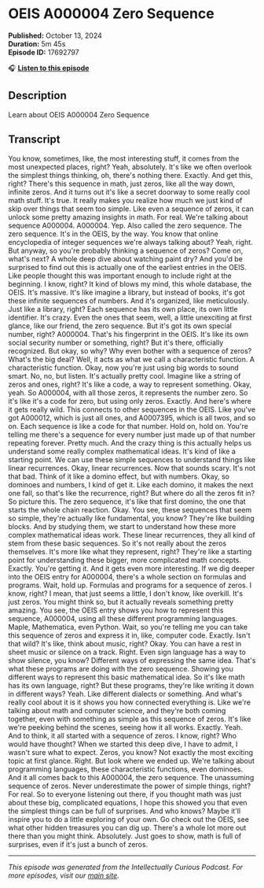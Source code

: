 # OEIS A000004 Zero Sequence

**Published:** October 13, 2024  
**Duration:** 5m 45s  
**Episode ID:** 17692797

🎧 **[Listen to this episode](https://intellectuallycurious.buzzsprout.com/2529712/episodes/17692797-oeis-a000004-zero-sequence)**

## Description

Learn about OEIS A000004 Zero Sequence

## Transcript

You know, sometimes, like, the most interesting stuff, it comes from the most unexpected places, right? Yeah, absolutely. It's like we often overlook the simplest things thinking, oh, there's nothing there. Exactly. And get this, right? There's this sequence in math, just zeros, like all the way down, infinite zeros. And it turns out it's like a secret doorway to some really cool math stuff. It's true. It really makes you realize how much we just kind of skip over things that seem too simple. Like even a sequence of zeros, it can unlock some pretty amazing insights in math. For real. We're talking about sequence A000004. A000004. Yep. Also called the zero sequence. The zero sequence. It's in the OEIS, by the way. You know that online encyclopedia of integer sequences we're always talking about? Yeah, right. But anyway, so you're probably thinking a sequence of zeros? Come on, what's next? A whole deep dive about watching paint dry? And you'd be surprised to find out this is actually one of the earliest entries in the OEIS. Like people thought this was important enough to include right at the beginning. I know, right? It kind of blows my mind, this whole database, the OEIS. It's massive. It's like imagine a library, but instead of books, it's got these infinite sequences of numbers. And it's organized, like meticulously. Just like a library, right? Each sequence has its own place, its own little identifier. It's crazy. Even the ones that seem, well, a little unexciting at first glance, like our friend, the zero sequence. But it's got its own special number, right? A000004. That's his fingerprint in the OEIS. It's like its own social security number or something, right? But it's there, officially recognized. But okay, so why? Why even bother with a sequence of zeros? What's the big deal? Well, it acts as what we call a characteristic function. A characteristic function. Okay, now you're just using big words to sound smart. No, no, but listen. It's actually pretty cool. Imagine like a string of zeros and ones, right? It's like a code, a way to represent something. Okay, yeah. So A000004, with all those zeros, it represents the number zero. So it's like it's a code for zero, but using only zeros. Exactly. And here's where it gets really wild. This connects to other sequences in the OEIS. Like you've got A000012, which is just all ones, and A0007395, which is all twos, and so on. Each sequence is like a code for that number. Hold on, hold on. You're telling me there's a sequence for every number just made up of that number repeating forever. Pretty much. And the crazy thing is this actually helps us understand some really complex mathematical ideas. It's kind of like a starting point. We can use these simple sequences to understand things like linear recurrences. Okay, linear recurrences. Now that sounds scary. It's not that bad. Think of it like a domino effect, but with numbers. Okay, so dominoes and numbers, I kind of get it. Like each domino, it makes the next one fall, so that's like the recurrence, right? But where do all the zeros fit in? So picture this. The zero sequence, it's like that first domino, the one that starts the whole chain reaction. Okay. You see, these sequences that seem so simple, they're actually like fundamental, you know? They're like building blocks. And by studying them, we start to understand how these more complex mathematical ideas work. These linear recurrences, they all kind of stem from these basic sequences. So it's not really about the zeros themselves. It's more like what they represent, right? They're like a starting point for understanding these bigger, more complicated math concepts. Exactly. You're getting it. And it gets even more interesting. If we dig deeper into the OEIS entry for A000004, there's a whole section on formulas and programs. Wait, hold up. Formulas and programs for a sequence of zeros. I know, right? I mean, that just seems a little, I don't know, like overkill. It's just zeros. You might think so, but it actually reveals something pretty amazing. You see, the OEIS entry shows you how to represent this sequence, A000004, using all these different programming languages. Maple, Mathematica, even Python. Wait, so you're telling me you can take this sequence of zeros and express it in, like, computer code. Exactly. Isn't that wild? It's like, think about music, right? Okay. You can have a rest in sheet music or silence on a track. Right. Even sign language has a way to show silence, you know? Different ways of expressing the same idea. That's what these programs are doing with the zero sequence. Showing you different ways to represent this basic mathematical idea. So it's like math has its own language, right? But these programs, they're like writing it down in different ways? Yeah. Like different dialects or something. And what's really cool about it is it shows you how connected everything is. Like we're talking about math and computer science, and they're both coming together, even with something as simple as this sequence of zeros. It's like we're peeking behind the scenes, seeing how it all works. Exactly. Yeah. And to think, it all started with a sequence of zeros. I know, right? Who would have thought? When we started this deep dive, I have to admit, I wasn't sure what to expect. Zeros, you know? Not exactly the most exciting topic at first glance. Right. But look where we ended up. We're talking about programming languages, these characteristic functions, even dominoes. And it all comes back to this A000004, the zero sequence. The unassuming sequence of zeros. Never underestimate the power of simple things, right? For real. So to everyone listening out there, if you thought math was just about these big, complicated equations, I hope this showed you that even the simplest things can be full of surprises. And who knows? Maybe it'll inspire you to do a little exploring of your own. Go check out the OEIS, see what other hidden treasures you can dig up. There's a whole lot more out there than you might think. Absolutely. Just goes to show, math is full of surprises, even if it's just a bunch of zeros.

---
*This episode was generated from the Intellectually Curious Podcast. For more episodes, visit our [main site](https://intellectuallycurious.buzzsprout.com).*
